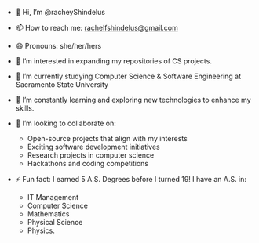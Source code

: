 - 👋 Hi, I’m @racheyShindelus
- 📫 How to reach me: rachelfshindelus@gmail.com
- 😄 Pronouns: she/her/hers
- 👀 I’m interested in expanding my repositories of CS projects.
- 🔭 I’m currently studying Computer Science & Software Engineering at Sacramento State University
- 🌱 I’m constantly learning and exploring new technologies to enhance my skills.
- 💞️ I’m looking to collaborate on:
  - Open-source projects that align with my interests
  - Exciting software development initiatives
  - Research projects in computer science
  - Hackathons and coding competitions
 
- ⚡ Fun fact: I earned 5 A.S. Degrees before I turned 19! I have an A.S. in:
  - IT Management
  - Computer Science
  - Mathematics
  - Physical Science
  - Physics.

<!---
racheyShindelus/racheyShindelus is a ✨ special ✨ repository because its `README.md` (this file) appears on your GitHub profile.
You can click the Preview link to take a look at your changes.
--->
